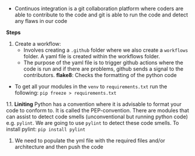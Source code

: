 - Continuos integration is a git collaboration platform where coders are able to contribute to the code and git is able to run the code and detect any flaws in our code

**Steps**
1. Create a workflow:
   - Involves creating a `.github` folder where we also create a `workflows` folder. A yaml file is created within the workflows folder.
   - The purpose of the yaml file is to trigger github actions where the code is run and if there are problems, github sends a signal to the contributors.
**flake8**: Checks the formatting of the python code

- To get all your modules in the `venv` to `requirements.txt` run the following:
  `pip freeze > requirements.txt`

1.1. **Liniting**
Python has a convention where it is advisable to format your code to conform to. It is called the PEP-convention. There are modules that can assist to detect code smells (unconventional but running python code) e.g. `pylint`. We are going to use `pylint` to detect these code smells.
To install pylint:
    `pip install pylint`

1. We need to populate the yml file with the required files and/or architecture and then push the code
